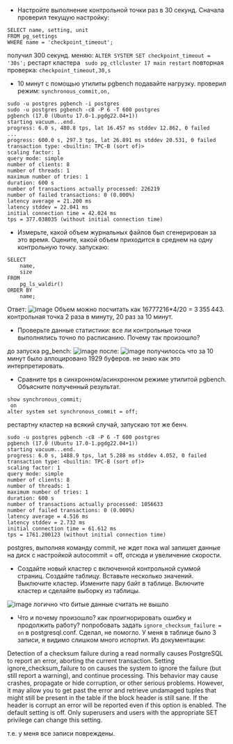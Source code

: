 - Настройте выполнение контрольной точки раз в 30 секунд.
Сначала проверил текущую настройку:
```
SELECT name, setting, unit
FROM pg_settings
WHERE name = 'checkpoint_timeout';
```
получил 300 секунд. 
меняю:  `ALTER SYSTEM SET checkpoint_timeout = '30s';`
рестарт кластера ` sudo pg_ctlcluster 17 main restart`
повторная проверка: `checkpoint_timeout,30,s`

- 10 минут c помощью утилиты pgbench подавайте нагрузку.
проверил режим: `synchronous_commit,on,`
```
sudo -u postgres pgbench -i postgres
sudo -u postgres pgbench -c8 -P 6 -T 600 postgres
pgbench (17.0 (Ubuntu 17.0-1.pgdg22.04+1))
starting vacuum...end.
progress: 6.0 s, 480.8 tps, lat 16.457 ms stddev 12.862, 0 failed
...
progress: 600.0 s, 297.3 tps, lat 26.891 ms stddev 20.531, 0 failed
transaction type: <builtin: TPC-B (sort of)>
scaling factor: 1
query mode: simple
number of clients: 8
number of threads: 1
maximum number of tries: 1
duration: 600 s
number of transactions actually processed: 226219
number of failed transactions: 0 (0.000%)
latency average = 21.200 ms
latency stddev = 22.041 ms
initial connection time = 42.024 ms
tps = 377.038035 (without initial connection time)
```
- Измерьте, какой объем журнальных файлов был сгенерирован за это время. Оцените, какой объем приходится в среднем на одну контрольную точку.
запускаю:
```
SELECT
    name,
    size
FROM
    pg_ls_waldir()
ORDER BY
    name;
```
Ответ:
![image](https://github.com/user-attachments/assets/47d86eae-f513-41f3-817b-e41acc432025)
Объем можно посчитать как 16777216*4/20 = 3 355 443. контрольная точка 2 раза в минуту, 20 раз за 10 минут.


- Проверьте данные статистики: все ли контрольные точки выполнялись точно по расписанию. Почему так произошло?

до запуска pg_bench:
![image](https://github.com/user-attachments/assets/26ffcc69-a088-48e2-891a-5f6a6a10cc4d)
после:
![image](https://github.com/user-attachments/assets/00c7ca8b-9ba0-492f-b780-3abc7e1f4ad5)
получилоссь что за 10 минут было аллоцировано 1929 буферов. не знаю как это интерпретировать.

- Сравните tps в синхронном/асинхронном режиме утилитой pgbench. Объясните полученный результат.
```
show synchronous_commit;
 on
alter system set synchronous_commit = off;
```
рестартну кластер на всякий случай, запускаю тот же бенч.

```
sudo -u postgres pgbench -c8 -P 6 -T 600 postgres
pgbench (17.0 (Ubuntu 17.0-1.pgdg22.04+1))
starting vacuum...end.
progress: 6.0 s, 1488.9 tps, lat 5.288 ms stddev 4.052, 0 failed
transaction type: <builtin: TPC-B (sort of)>
scaling factor: 1
query mode: simple
number of clients: 8
number of threads: 1
maximum number of tries: 1
duration: 600 s
number of transactions actually processed: 1056633
number of failed transactions: 0 (0.000%)
latency average = 4.516 ms
latency stddev = 2.732 ms
initial connection time = 61.612 ms
tps = 1761.200123 (without initial connection time)
```
postgres, выполняя команду commit, не ждет пока wal запишет данные на диск с настройкой autocommit = off, отсюда и увеличение скорости.

- Создайте новый кластер с включенной контрольной суммой страниц. Создайте таблицу. Вставьте несколько значений. Выключите кластер. Измените пару байт в таблице. Включите кластер и сделайте выборку из таблицы.

![image](https://github.com/user-attachments/assets/85fa9e2b-2b31-4c6c-ba1c-ad61ab620831)
логично что битые данные считать не вышло

-   Что и почему произошло? как проигнорировать ошибку и продолжить работу?
попробовать задать `ignore_checksum_failure = on`  в postgresql.conf. Сделал, не помогло. У меня в таблице было 3 записи, я видимо слишком много испортил. Из документации:

Detection of a checksum failure during a read normally causes PostgreSQL to report an error, aborting the current transaction. Setting ignore_checksum_failure to on causes the system to ignore the failure (but still report a warning), and continue processing. This behavior may cause crashes, propagate or hide corruption, or other serious problems. However, it may allow you to get past the error and retrieve undamaged tuples that might still be present in the table if the block header is still sane. If the header is corrupt an error will be reported even if this option is enabled. The default setting is off. Only superusers and users with the appropriate SET privilege can change this setting.

т.е. у меня все записи повреждены.

